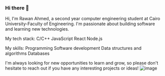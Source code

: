 ### Hi there 👋

Hi, I'm Rawan Ahmed, a second year computer engineering student at Cairo University-Faculty of Engineering. I'm passionate about building software and learning new technologies.

My tech stack:
C/C++
JavaScript
React
Node.js

My skills:
Programming
Software development
Data structures and algorithms
Databases

I'm always looking for new opportunities to learn and grow, so please don't hesitate to reach out if you have any interesting projects or ideas!
![image](https://github.com/rawan227ahmed/rawan227ahmed/assets/126195611/ef5bb720-8c42-4290-bb13-92c0a842abc4)
